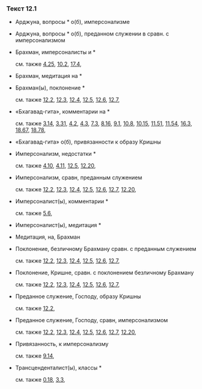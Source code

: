 ### Текст 12.1
	
- Арджуна, вопросы \* о(б), имперсонализме

	
- Арджуна, вопросы \* о(б), преданном служении в сравн. с имперсонализмом

	
- Брахман, имперсоналисты и \*

	см. также  [4.25](../04/0425.md),  [10.2](../10/1002.md),  [17.4](../17/1704.md), 
	
- Брахман, медитация на \*

	
- Брахман(ы), поклонение \*

	см. также  [12.2](../12/1202.md),  [12.3](../12/1203.md),  [12.4](../12/1204.md),  [12.5](../12/1205.md),  [12.6](../12/1206.md),  [12.7](../12/1207.md), 
	
- «Бхагавад-гита», комментарии на \*

	см. также  [3.14](../03/0314.md),  [3.31](../03/0331.md),  [4.2](../04/0402.md),  [4.3](../04/0403.md),  [7.3](../07/0703.md),  [8.16](../08/0816.md),  [9.1](../09/0901.md),  [10.8](../10/1008.md),  [10.15](../10/1015.md),  [11.51](../11/1151.md),  [11.54](../11/1154.md),  [16.3](../16/1603.md),  [18.67](../18/1867.md),  [18.78](../18/1878.md), 
	
- «Бхагавад-гита» о(б), привязанности к образу Кришны

	
- Имперсонализм, недостатки \*

	см. также  [4.10](../04/0410.md),  [4.11](../04/0411.md),  [12.5](../12/1205.md),  [12.20](../12/1220.md), 
	
- Имперсонализм, сравн, преданным служением

	см. также  [12.2](../12/1202.md),  [12.3](../12/1203.md),  [12.4](../12/1204.md),  [12.5](../12/1205.md),  [12.6](../12/1206.md),  [12.7](../12/1207.md),  [12.20](../12/1220.md), 
	
- Имперсоналист(ы), комментарии \*

	см. также  [5.6](../05/0506.md), 
	
- Имперсоналист(ы), медитация \*

	
- Медитация, на, Брахман

	
- Поклонение, безличному Брахману сравн. с преданным служением

	см. также  [12.2](../12/1202.md),  [12.3](../12/1203.md),  [12.4](../12/1204.md),  [12.5](../12/1205.md),  [12.6](../12/1206.md),  [12.7](../12/1207.md), 
	
- Поклонение, Кришне, сравн. с поклонением безличному Брахману

	см. также  [12.2](../12/1202.md),  [12.3](../12/1203.md),  [12.4](../12/1204.md),  [12.5](../12/1205.md),  [12.6](../12/1206.md),  [12.7](../12/1207.md), 
	
- Преданное служение, Господу, образу Кришны

	см. также  [12.2](../12/1202.md), 
	
- Преданное служение, Господу, сравн, имперсонализмом

	см. также  [12.2](../12/1202.md),  [12.3](../12/1203.md),  [12.4](../12/1204.md),  [12.5](../12/1205.md),  [12.6](../12/1206.md),  [12.7](../12/1207.md),  [12.20](../12/1220.md), 
	
- Привязанность, к имперсонализму

	см. также  [9.14](../09/0914.md), 
	
- Трансценденталист(ы), классы \*

	см. также  [0.18](../00/0018.md),  [3.3](../03/0303.md), 
